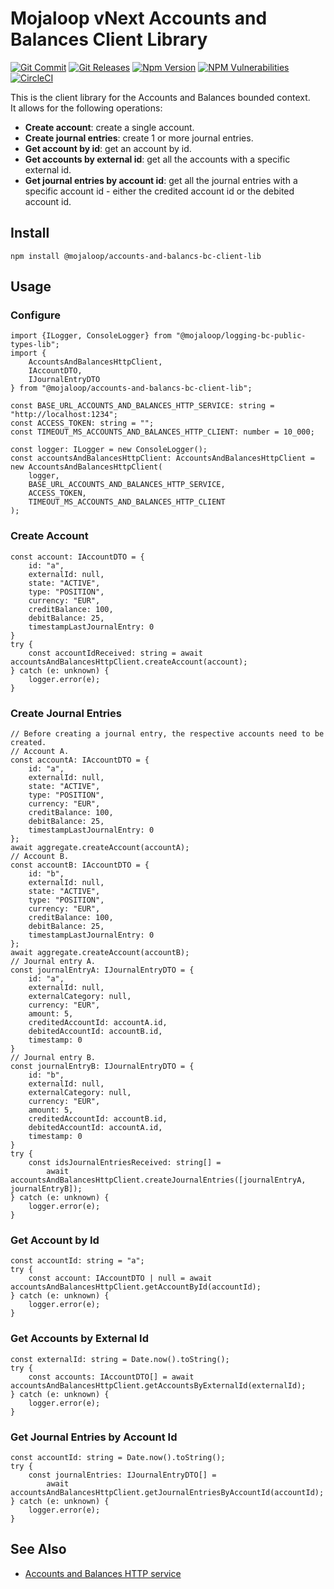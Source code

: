 # Mojaloop vNext Accounts and Balances Client Library

[![Git Commit](https://img.shields.io/github/last-commit/mojaloop/accounts-and-balances-bc.svg?style=flat)](https://github.com/mojaloop/accounts-and-balances-bc/commits/master)
[![Git Releases](https://img.shields.io/github/release/mojaloop/accounts-and-balances-bc.svg?style=flat)](https://github.com/mojaloop/accounts-and-balances-bc/releases)
[![Npm Version](https://img.shields.io/npm/v/@mojaloop/accounts-and-balances-bc-client-lib.svg?style=flat)](https://www.npmjs.com/package/@mojaloop/accounts-and-balances-bc-client-lib)
[![NPM Vulnerabilities](https://img.shields.io/snyk/vulnerabilities/npm/@mojaloop/accounts-and-balances-bc-client-lib.svg?style=flat)](https://www.npmjs.com/package/@mojaloop/accounts-and-balances-bc-client-lib)
[![CircleCI](https://circleci.com/gh/mojaloop/accounts-and-balances-bc.svg?style=svg)](https://circleci.com/gh/mojaloop/accounts-and-balances-bc)

This is the client library for the Accounts and Balances bounded context.  
It allows for the following operations:
- **Create account**: create a single account.
- **Create journal entries**: create 1 or more journal entries.
- **Get account by id**: get an account by id.
- **Get accounts by external id**: get all the accounts with a specific external id.
- **Get journal entries by account id**: get all the journal entries with a specific account id - either the credited account id or the debited account id.

## Install
```
npm install @mojaloop/accounts-and-balancs-bc-client-lib
```

## Usage

### Configure
```
import {ILogger, ConsoleLogger} from "@mojaloop/logging-bc-public-types-lib";
import {
    AccountsAndBalancesHttpClient,
    IAccountDTO,
    IJournalEntryDTO
} from "@mojaloop/accounts-and-balancs-bc-client-lib";

const BASE_URL_ACCOUNTS_AND_BALANCES_HTTP_SERVICE: string = "http://localhost:1234";
const ACCESS_TOKEN: string = "";
const TIMEOUT_MS_ACCOUNTS_AND_BALANCES_HTTP_CLIENT: number = 10_000;

const logger: ILogger = new ConsoleLogger();
const accountsAndBalancesHttpClient: AccountsAndBalancesHttpClient = new AccountsAndBalancesHttpClient(
    logger,
    BASE_URL_ACCOUNTS_AND_BALANCES_HTTP_SERVICE,
    ACCESS_TOKEN,
    TIMEOUT_MS_ACCOUNTS_AND_BALANCES_HTTP_CLIENT
);
```

### Create Account
```
const account: IAccountDTO = {
	id: "a",
	externalId: null,
	state: "ACTIVE",
	type: "POSITION",
	currency: "EUR",
	creditBalance: 100,
	debitBalance: 25,
	timestampLastJournalEntry: 0
}
try {
    const accountIdReceived: string = await accountsAndBalancesHttpClient.createAccount(account);
} catch (e: unknown) {
    logger.error(e);
}
```

### Create Journal Entries
```
// Before creating a journal entry, the respective accounts need to be created.
// Account A.
const accountA: IAccountDTO = {
	id: "a",
	externalId: null,
	state: "ACTIVE",
	type: "POSITION",
	currency: "EUR",
	creditBalance: 100,
	debitBalance: 25,
	timestampLastJournalEntry: 0
};
await aggregate.createAccount(accountA);
// Account B.
const accountB: IAccountDTO = {
	id: "b",
	externalId: null,
	state: "ACTIVE",
	type: "POSITION",
	currency: "EUR",
	creditBalance: 100,
	debitBalance: 25,
	timestampLastJournalEntry: 0
};
await aggregate.createAccount(accountB);
// Journal entry A.
const journalEntryA: IJournalEntryDTO = {
	id: "a",
	externalId: null,
	externalCategory: null,
	currency: "EUR",
	amount: 5,
	creditedAccountId: accountA.id,
	debitedAccountId: accountB.id,
	timestamp: 0
}
// Journal entry B.
const journalEntryB: IJournalEntryDTO = {
	id: "b",
	externalId: null,
	externalCategory: null,
	currency: "EUR",
	amount: 5,
	creditedAccountId: accountB.id,
	debitedAccountId: accountA.id,
	timestamp: 0
}
try {
    const idsJournalEntriesReceived: string[] =
	    await accountsAndBalancesHttpClient.createJournalEntries([journalEntryA, journalEntryB]);
} catch (e: unknown) {
    logger.error(e);
}
```

### Get Account by Id
```
const accountId: string = "a";
try {
    const account: IAccountDTO | null = await accountsAndBalancesHttpClient.getAccountById(accountId);
} catch (e: unknown) {
    logger.error(e);
}
```

### Get Accounts by External Id
```
const externalId: string = Date.now().toString();
try {
    const accounts: IAccountDTO[] = await accountsAndBalancesHttpClient.getAccountsByExternalId(externalId);
} catch (e: unknown) {
    logger.error(e);
}
```

### Get Journal Entries by Account Id
```
const accountId: string = Date.now().toString();
try {
    const journalEntries: IJournalEntryDTO[] =
        await accountsAndBalancesHttpClient.getJournalEntriesByAccountId(accountId);
} catch (e: unknown) {
    logger.error(e);
}
```

## See Also

- [Accounts and Balances HTTP service](https://github.com/mojaloop/accounts-and-balances-bc/tree/main/packages/http-svc)
